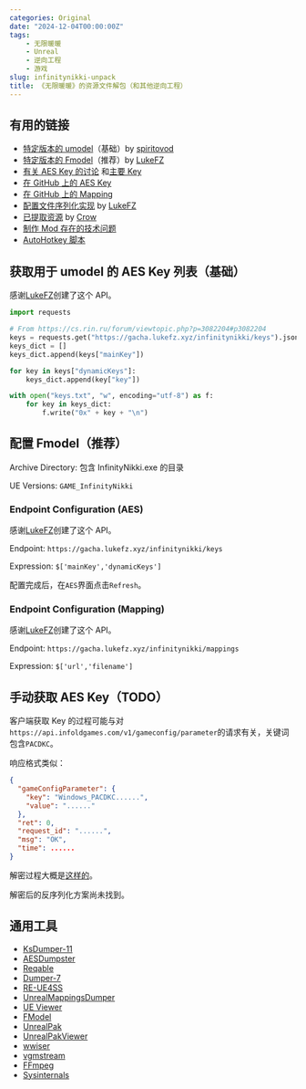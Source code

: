 ```yaml
---
categories: Original
date: "2024-12-04T00:00:00Z"
tags:
    - 无限暖暖
    - Unreal
    - 逆向工程
    - 游戏
slug: infinitynikki-unpack
title: 《无限暖暖》的资源文件解包（和其他逆向工程）
---
```


## 有用的链接

-   [特定版本的 umodel](https://www.gildor.org/smf/index.php/topic,8930.msg47594.html#msg47594)（基础）by [spiritovod](https://www.gildor.org/smf/index.php?action=profile;u=5330)
-   [特定版本的 Fmodel](https://github.com/LukeFZ/FModel)（推荐）by [LukeFZ](https://github.com/LukeFZ)
-   [有关 AES Key 的讨论](https://cs.rin.ru/forum/viewtopic.php?p=3082204#p3082204) 和[主要 Key](https://cs.rin.ru/forum/viewtopic.php?t=100672)
-   [在 GitHub 上的 AES Key](https://github.com/kanren3/InfinityNikki)
-   [在 GitHub 上的 Mapping](https://github.com/CRiQSCLAN/Infinity-Nikki-SDK)
-   [配置文件序列化实现](https://github.com/NikkiTools/perfect) by [LukeFZ](https://github.com/LukeFZ)
-   [已提取资源](https://www.xivmodarchive.com/modid/123983) by [Crow](https://www.xivmodarchive.com/user/158572)
-   [制作 Mod 存在的技术问题](https://gamebanana.com/threads/226150)
-   [AutoHotkey 脚本](https://github.com/Kramar1337/InfinityNikki-AHK-flex)

## 获取用于 umodel 的 AES Key 列表（基础）

感谢[LukeFZ](https://github.com/LukeFZ)创建了这个 API。

```python
import requests

# From https://cs.rin.ru/forum/viewtopic.php?p=3082204#p3082204
keys = requests.get("https://gacha.lukefz.xyz/infinitynikki/keys").json()
keys_dict = []
keys_dict.append(keys["mainKey"])

for key in keys["dynamicKeys"]:
    keys_dict.append(key["key"])

with open("keys.txt", "w", encoding="utf-8") as f:
    for key in keys_dict:
        f.write("0x" + key + "\n")
```

## 配置 Fmodel（推荐）

Archive Directory: 包含 InfinityNikki.exe 的目录

UE Versions: `GAME_InfinityNikki`

### Endpoint Configuration (AES)

感谢[LukeFZ](https://github.com/LukeFZ)创建了这个 API。

Endpoint: `https://gacha.lukefz.xyz/infinitynikki/keys`

Expression: `$['mainKey','dynamicKeys']`

配置完成后，在`AES`界面点击`Refresh`。

### Endpoint Configuration (Mapping)

感谢[LukeFZ](https://github.com/LukeFZ)创建了这个 API。

Endpoint: `https://gacha.lukefz.xyz/infinitynikki/mappings`

Expression: `$['url','filename']`

## 手动获取 AES Key（TODO）

客户端获取 Key 的过程可能与对`https://api.infoldgames.com/v1/gameconfig/parameter`的请求有关，关键词包含`PACDKC`。

响应格式类似：

```json
{
  "gameConfigParameter": {
    "key": "Windows_PACDKC......",
    "value": "......"
  },
  "ret": 0,
  "request_id": "......",
  "msg": "OK",
  "time": ......
}
```

解密过程大概是[这样的](<https://gchq.github.io/CyberChef/#recipe=From_Base64('A-Za-z0-9%2B/%3D',false,false)AES_Decrypt(%7B'option':'Hex','string':'0xF0F2BA714FE32FACC23CD332BF35E8A00F73937BA4BB6D26659276A31E714E84'%7D,%7B'option':'Hex','string':''%7D,'ECB','Raw','Raw',%7B'option':'Hex','string':''%7D,%7B'option':'Hex','string':''%7D)>)。

解密后的反序列化方案尚未找到。

## 通用工具

-   [KsDumper-11](https://github.com/mastercodeon314/KsDumper-11)
-   [AESDumpster](https://github.com/GHFear/AESDumpster)
-   [Reqable](https://reqable.com/en-US/)
-   [Dumper-7](https://github.com/Encryqed/Dumper-7)
-   [RE-UE4SS](https://github.com/UE4SS-RE/RE-UE4SS)
-   [UnrealMappingsDumper](https://github.com/TheNaeem/UnrealMappingsDumper)
-   [UE Viewer](https://www.gildor.org/en/projects/umodel)
-   [FModel](https://github.com/4sval/FModel)
-   [UnrealPak](https://github.com/EpicGames/UnrealEngine)
-   [UnrealPakViewer](https://github.com/jashking/UnrealPakViewer)
-   [wwiser](https://github.com/bnnm/wwiser)
-   [vgmstream](https://github.com/vgmstream/vgmstream)
-   [FFmpeg](https://github.com/FFmpeg/FFmpeg)
-   [Sysinternals](https://learn.microsoft.com/en-us/sysinternals/)
